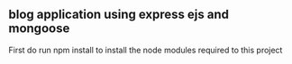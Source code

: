 ## blog application using express ejs and mongoose 

First do run npm install to install the node modules required to this project
